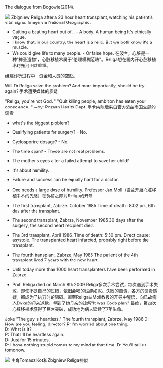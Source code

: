The dialogue from Bogowie(2014).

![](http://cdn.zmescience.com/wp-content/uploads/2015/01/humans-of-world-powerful-portrait-photography-17__880.jpg)
Zbigniew Religa after a 23 hour heart transplant, watching his patient’s vital signs. Image via National Geographic.

- Cutting a beating heart out of... - A body. A human being.It's ethically vague.
- I know that, in our country, the heart is a relic. But we both know it's a muscle.
- We could give life to many people. - Or false hope.
在波兰，心脏是一种"神圣遗物"，心脏移植术属于"伦理模糊范畴"。Religa想在国内开心脏移植术的先河困难重重。

组建诊所过程中，资金和人员的空缺。

Will Dr Religa solve the problem? And more importantly, should he try again?
手术遭受媒体的质疑

"Religa, you're not God. "
"Quit killing people, ambition has eaten your conscience. "
--by: Poznan Health Dept. 
手术失败后来自官方波兹南卫生部的谴责

- what's the biggest problem?
- Qualifying patients for surgery?  - No.
- Cyclosporine dosage?    - No.
- The time span?     - Those are not real problems.
- The mother's eyes after a failed attempt to save her child?
- It's about humility.
- Failure and success can be equally hard for a doctor.
- One needs a large dose of humility.
Professor Jan.Moll（波兰开展心脏移植手术的先驱）在弥留之际对Religa的开导

- The first transplant, Zabrze. October 1985
Time of death : 8:02 pm, 6th day after the transplant.
- The second transplant, Zabrze, November 1985
30 days after the surgery, the second heart recipient died.
- The 3rd transplant, April 1986.
Time of death: 5:50 pm. Direct cause: asystole. The transplanted heart infarcted, probably right before the transplant.
- The fourth transplant, Zabrze, May 1986
The patient of the 4th transplant lived 7 years with the new heart
- Until today more than 1000 heart transplanters have been performed in Zabrze.
- Prof. Religa died on March 8th 2009
Religa多次手术尝试，每次遇到手术失败，即使不是自己的过错，依旧会喝的烂醉如泥。失败的自责，各方的谴责质疑，都成为了执刀时的阻碍。直至Religa从Moll教授的开导中醒悟，向已故病人Ewka的母亲道歉，得到了她母亲的谅解"It was Gods plan." 最终，第四次心脏移植术获得了巨大突破，成功地为病人延续了7年生命。

Joke "The guy is heartless."
The fourth transplant, Zabrze, May 1986
D: How are you feeling, director? 
P: I'm worried about one thing.  
D: What is it?               
P: That I'll be heartless again.  
D: Just for 15 minutes.      
P: I hope nothing stupid comes to my mind at that time.
D: You'll tell us tomorrow.

![](https://pic2.zhimg.com/v2-7dc2deac3b29bd42edc59906b5f8bf55_b.png)
主角Tomasz Kot和Zbigniew Religa神似